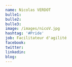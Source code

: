 ```yaml
---
name: Nicolas VERDOT
bulle1: 
bulle2: 
bulle3: 
image: /images/nicoV.jpg
hashtag: '#Pride'
job: Facilitateur d'agilité
facebook: 
twitter: 
linkedin: 
blog: 
---
```

